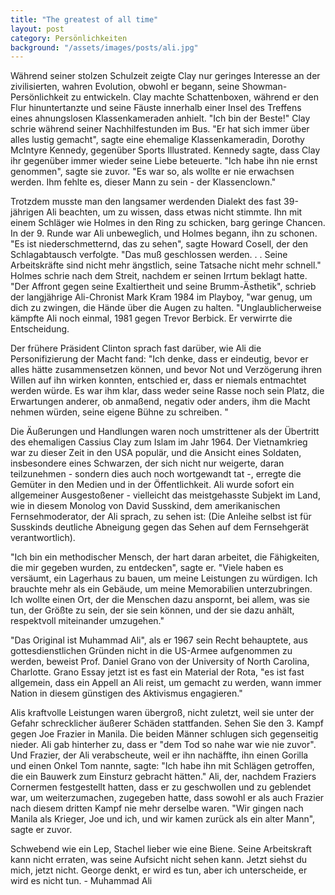 ```yaml
---
title: "The greatest of all time"
layout: post
category: Persönlichkeiten
background: "/assets/images/posts/ali.jpg"
---
```


Während seiner stolzen Schulzeit zeigte Clay nur geringes Interesse an der zivilisierten, wahren Evolution, obwohl er begann, seine Showman-Persönlichkeit zu entwickeln. Clay machte Schattenboxen, während er den Flur hinuntertanzte und seine Fäuste innerhalb einer Insel des Treffens eines ahnungslosen Klassenkameraden anhielt. "Ich bin der Beste!" Clay schrie während seiner Nachhilfestunden im Bus. "Er hat sich immer über alles lustig gemacht", sagte eine ehemalige Klassenkameradin, Dorothy McIntyre Kennedy, gegenüber Sports Illustrated. Kennedy sagte, dass Clay ihr gegenüber immer wieder seine Liebe beteuerte. "Ich habe ihn nie ernst genommen", sagte sie zuvor. "Es war so, als wollte er nie erwachsen werden. Ihm fehlte es, dieser Mann zu sein - der Klassenclown."

Trotzdem musste man den langsamer werdenden Dialekt des fast 39-jährigen Ali beachten, um zu wissen, dass etwas nicht stimmte. Ihn mit einem Schläger wie Holmes in den Ring zu schicken, barg geringe Chancen. In der 9. Runde war Ali unbeweglich, und Holmes begann, ihn zu schonen. "Es ist niederschmetternd, das zu sehen", sagte Howard Cosell, der den Schlagabtausch verfolgte. "Das muß geschlossen werden. . . Seine Arbeitskräfte sind nicht mehr ängstlich, seine Tatsache nicht mehr schnell." Holmes schrie nach dem Streit, nachdem er seinen Irrtum beklagt hatte. "Der Affront gegen seine Exaltiertheit und seine Brumm-Ästhetik", schrieb der langjährige Ali-Chronist Mark Kram 1984 im Playboy, "war genug, um dich zu zwingen, die Hände über die Augen zu halten. "Unglaublicherweise kämpfte Ali noch einmal, 1981 gegen Trevor Berbick. Er verwirrte die Entscheidung.

Der frühere Präsident Clinton sprach fast darüber, wie Ali die Personifizierung der Macht fand: "Ich denke, dass er eindeutig, bevor er alles hätte zusammensetzen können, und bevor Not und Verzögerung ihren Willen auf ihn wirken konnten, entschied er, dass er niemals entmachtet werden würde. Es war ihm klar, dass weder seine Rasse noch sein Platz, die Erwartungen anderer, ob anmaßend, negativ oder anders, ihm die Macht nehmen würden, seine eigene Bühne zu schreiben. "

Die Äußerungen und Handlungen waren noch umstrittener als der Übertritt des ehemaligen Cassius Clay zum Islam im Jahr 1964. Der Vietnamkrieg war zu dieser Zeit in den USA populär, und die Ansicht eines Soldaten, insbesondere eines Schwarzen, der sich nicht nur weigerte, daran teilzunehmen - sondern dies auch noch wortgewandt tat -, erregte die Gemüter in den Medien und in der Öffentlichkeit. Ali wurde sofort ein allgemeiner Ausgestoßener - vielleicht das meistgehasste Subjekt im Land, wie in diesem Monolog von David Susskind, dem amerikanischen Fernsehmoderator, der Ali sprach, zu sehen ist: (Die Anleihe selbst ist für Susskinds deutliche Abneigung gegen das Sehen auf dem Fernsehgerät verantwortlich).

"Ich bin ein methodischer Mensch, der hart daran arbeitet, die Fähigkeiten, die mir gegeben wurden, zu entdecken", sagte er. "Viele haben es versäumt, ein Lagerhaus zu bauen, um meine Leistungen zu würdigen. Ich brauchte mehr als ein Gebäude, um meine Memorabilien unterzubringen. Ich wollte einen Ort, der die Menschen dazu anspornt, bei allem, was sie tun, der Größte zu sein, der sie sein können, und der sie dazu anhält, respektvoll miteinander umzugehen."

"Das Original ist Muhammad Ali", als er 1967 sein Recht behauptete, aus gottesdienstlichen Gründen nicht in die US-Armee aufgenommen zu werden, beweist Prof. Daniel Grano von der University of North Carolina, Charlotte. Grano Essay jetzt ist es fast ein Material der Rota, "es ist fast allgemein, dass ein Appell an Ali reist, um gemacht zu werden, wann immer Nation in diesem günstigen des Aktivismus engagieren."

Alis kraftvolle Leistungen waren übergroß, nicht zuletzt, weil sie unter der Gefahr schrecklicher äußerer Schäden stattfanden. Sehen Sie den 3. Kampf gegen Joe Frazier in Manila. Die beiden Männer schlugen sich gegenseitig nieder. Ali gab hinterher zu, dass er "dem Tod so nahe war wie nie zuvor". Und Frazier, der Ali verabscheute, weil er ihn nachäffte, ihn einen Gorilla und einen Onkel Tom nannte, sagte: "Ich habe ihn mit Schlägen getroffen, die ein Bauwerk zum Einsturz gebracht hätten." Ali, der, nachdem Fraziers Cornermen festgestellt hatten, dass er zu geschwollen und zu geblendet war, um weiterzumachen, zugegeben hatte, dass sowohl er als auch Frazier nach diesem dritten Kampf nie mehr derselbe waren. "Wir gingen nach Manila als Krieger, Joe und ich, und wir kamen zurück als ein alter Mann", sagte er zuvor.

Schwebend wie ein Lep, Stachel lieber wie eine Biene. Seine Arbeitskraft kann nicht erraten, was seine Aufsicht nicht sehen kann. Jetzt siehst du mich, jetzt nicht. George denkt, er wird es tun, aber ich unterscheide, er wird es nicht tun. - Muhammad Ali

